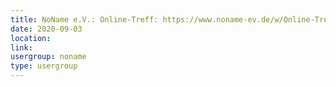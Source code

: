 ```yaml
---
title: NoName e.V.: Online-Treff: https://www.noname-ev.de/w/Online-Treff
date: 2020-09-03
location: 
link: 
usergroup: noname
type: usergroup
---
```

